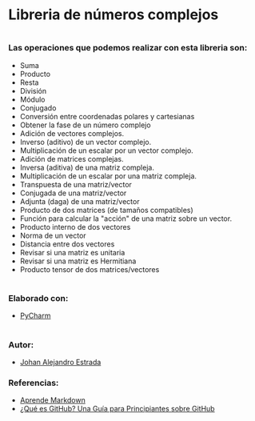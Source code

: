 # Libreria de números complejos
#
### Las operaciones que podemos realizar con esta libreria son:
- Suma
- Producto
- Resta
- División
- Módulo
- Conjugado
- Conversión entre coordenadas polares y cartesianas
- Obtener la fase de un número complejo
- Adición de vectores complejos.
- Inverso (aditivo) de un vector complejo.
- Multiplicación de un escalar por un vector complejo.
- Adición de matrices complejas.
- Inversa (aditiva) de una matriz compleja.
- Multiplicación de un escalar por una matriz compleja.
- Transpuesta de una matriz/vector
- Conjugada de una matriz/vector
- Adjunta (daga) de una matriz/vector
- Producto de dos matrices (de tamaños compatibles)
- Función para calcular la "acción" de una matriz sobre un vector.
- Producto interno de dos vectores
- Norma de un vector
- Distancia entre dos vectores
- Revisar si una matriz es unitaria
- Revisar si una matriz es Hermitiana
- Producto tensor de dos matrices/vectores
#
### Elaborado con:
- [PyCharm](https://www.jetbrains.com/es-es/pycharm/)
#
### Autor:
- [Johan Alejandro Estrada](https://github.com/johanestrada01)
### Referencias:
- [Aprende Markdown](https://www.youtube.com/watch?v=y6XdzBNC0_0)
- [¿Qué es GitHub? Una Guía para Principiantes sobre GitHub](https://kinsta.com/es/base-de-conocimiento/que-es-github/)
